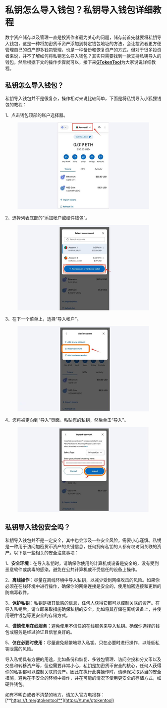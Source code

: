 # 私钥怎么导入钱包？私钥导入钱包详细教程

数字资产储存以及管理一直是投资作者最为关心的问题，储存前首先就要将私钥导入钱包，这是一种将加密货币资产添加到特定钱包地址的方法，会让投资者更方便管理自己的资产即多钱包管理，也是一种备份和恢复资产的方式，但对于很多投资者来说，并不了解如何将私钥怎么导入钱包？其实只需要找到一款支持私钥导入的钱包，然后根据下文的操作步骤就可以，接下来[**GTokenTool**](https://www.gtokentool.com)为大家说说详细教程。

## 私钥怎么导入钱包？

私钥导入钱包并不是很复杂，操作相对来说比较简单，下面是将私钥导入小狐狸钱包的教程：

1、点击钱包顶部的账户选择器。

<figure><img src="../../.gitbook/assets/2023122714492618.jpg" alt=""><figcaption></figcaption></figure>

2、选择列表底部的“添加帐户或硬件钱包”。

<figure><img src="../../.gitbook/assets/2023122714492618 (1).jpg" alt=""><figcaption></figcaption></figure>

3、在下一个菜单上，选择“导入帐户”。

<figure><img src="../../.gitbook/assets/2023122714492618 (2).jpg" alt=""><figcaption></figcaption></figure>

4、您将被定向到“导入”页面。粘贴您的私钥，然后单击“导入”。

<figure><img src="../../.gitbook/assets/2023122714492618 (3).jpg" alt=""><figcaption></figcaption></figure>

## 私钥导入钱包安全吗？

私钥导入钱包并不是一定安全，其中也会涉及一些安全风险，需要小心谨慎。私钥是一种用于访问加密货币资产的关键信息，任何拥有私钥的人都有权访问关联的资产。以下是一些相关的安全注意事项：

1、**安全环境：**&#x5728;导入私钥时，请确保你使用的计算机或设备是安全的，没有受到恶意软件或病毒的感染。避免在公共计算机或不受信任的设备上操作。

2、**离线操作：**&#x5C3D;量在离线环境中导入私钥，以减少受到网络攻击的风险。如果你必须在在线环境中进行操作，确保你的网络连接是安全的，使用加密连接和更新的防病毒软件。

3、**保护私钥：**&#x79C1;钥是极其敏感的信息，任何人获得它都可以控制关联的资产。在导入私钥后，请立即采取措施确保私钥的安全，比如将其存储在离线设备上，并使用硬件钱包等更安全的存储方式。

4、**谨慎使用在线服务：**&#x907F;免使用不信任的在线服务来导入私钥。确保你选择的钱包或服务是经过验证且信誉良好的。

5、**仅在必要时使用：**&#x5C3D;量避免频繁地导入私钥。只在必要时进行操作，以降低私钥泄露的风险。

导入私钥具有方便的用途，比如备份和恢复、多钱包管理、访问空投和分叉币以及交易和转移资产等，但也需要非常小心，私钥是加密货币安全的核心，任何人获得你的私钥都可以控制关联的资产。因此在执行此类操作时，请确保采取适当的安全措施，避免在不安全的环境中操作，并在可能的情况下使用更安全的存储方式，如硬件钱包。

如有不明白或者不清楚的地方，请加入官方电报群：[**https://t.me/gtokentool**](https://t.me/gtokentool)

